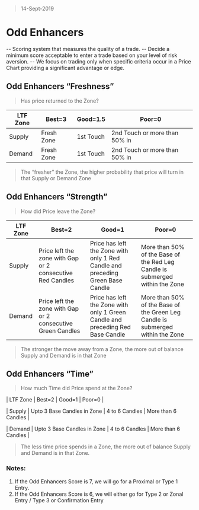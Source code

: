 > 14-Sept-2019
# Odd Enhancers

-- Scoring system that measures the quality of a trade.
-- Decide a  minimum score acceptable to enter a trade based on your level of risk aversion.
-- We focus on trading only when specific criteria occur in a Price Chart providing a significant advantage or edge.


## Odd Enhancers “Freshness”
> Has price returned to the Zone?

| LTF Zone | Best=3 | Good=1.5 | Poor=0 |
| -------- | ------ | -------- | ------ |
| Supply | Fresh Zone | 1st Touch | 2nd Touch or more than 50% in |
| Demand | Fresh Zone | 1st Touch | 2nd Touch or more than 50% in |

> The “fresher” the Zone, the higher probability that price will turn in that Supply or Demand Zone

  

## Odd Enhancers “Strength”
> How did Price leave the Zone?

| LTF Zone | Best=2 | Good=1 | Poor=0 |
| -------- | ------ | ------ | ------ |
| Supply | Price left the zone with Gap or 2 consecutive Red Candles | Price has left the Zone with only 1 Red Candle and preceding Green Base Candle | More than 50% of the Base of the Red Leg Candle is submerged within the Zone |
| Demand | Price left the zone with Gap or 2 consecutive Green Candles | Price has left the Zone with only 1 Green Candle and preceding Red Base Candle | More than 50% of the Base of the Green Leg Candle is submerged within the Zone |


> The stronger the move away from a Zone, the more out of balance Supply and Demand is in that Zone

  

## Odd Enhancers “Time”
> How much Time did Price spend at the Zone?

| LTF Zone | Best=2 | Good=1 | Poor=0 |

| Supply | Upto 3 Base Candles in Zone | 4 to 6 Candles | More than 6 Candles |

| Demand | Upto 3 Base Candles in Zone | 4 to 6 Candles | More than 6 Candles |

> The less time price spends in a Zone, the more out of balance Supply and Demand is in that Zone.

  

### Notes:
1. If the Odd Enhancers Score is 7, we will go for a Proximal or Type 1 Entry.
2. If the Odd Enhancers Score is 6, we will either go for Type 2 or Zonal Entry / Type 3 or Confirmation Entry


<!--stackedit_data:
eyJoaXN0b3J5IjpbLTczNjQ3NDM2M119
-->
